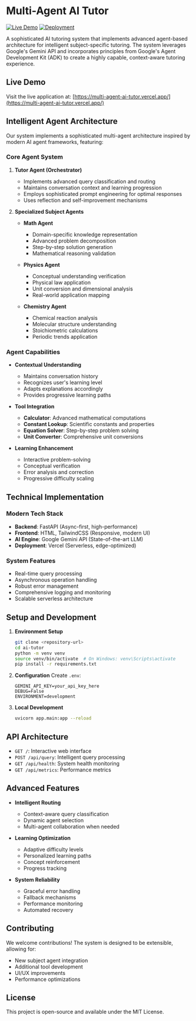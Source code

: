 # Multi-Agent AI Tutor

[![Live Demo](https://img.shields.io/badge/Live%20Demo-Available-green)](https://multi-agent-ai-tutor.vercel.app/)
[![Deployment](https://img.shields.io/badge/Deployed%20on-Vercel-blue)](https://multi-agent-ai-tutor.vercel.app/)

A sophisticated AI tutoring system that implements advanced agent-based architecture for intelligent subject-specific tutoring. The system leverages Google's Gemini API and incorporates principles from Google's Agent Development Kit (ADK) to create a highly capable, context-aware tutoring experience.

## Live Demo
Visit the live application at: [https://multi-agent-ai-tutor.vercel.app/](https://multi-agent-ai-tutor.vercel.app/)

## Intelligent Agent Architecture

Our system implements a sophisticated multi-agent architecture inspired by modern AI agent frameworks, featuring:

### Core Agent System

1. **Tutor Agent (Orchestrator)**
   - Implements advanced query classification and routing
   - Maintains conversation context and learning progression
   - Employs sophisticated prompt engineering for optimal responses
   - Uses reflection and self-improvement mechanisms

2. **Specialized Subject Agents**
   - **Math Agent**
     - Domain-specific knowledge representation
     - Advanced problem decomposition
     - Step-by-step solution generation
     - Mathematical reasoning validation
   
   - **Physics Agent**
     - Conceptual understanding verification
     - Physical law application
     - Unit conversion and dimensional analysis
     - Real-world application mapping
   
   - **Chemistry Agent**
     - Chemical reaction analysis
     - Molecular structure understanding
     - Stoichiometric calculations
     - Periodic trends application

### Agent Capabilities

- **Contextual Understanding**
  - Maintains conversation history
  - Recognizes user's learning level
  - Adapts explanations accordingly
  - Provides progressive learning paths

- **Tool Integration**
  - **Calculator**: Advanced mathematical computations
  - **Constant Lookup**: Scientific constants and properties
  - **Equation Solver**: Step-by-step problem solving
  - **Unit Converter**: Comprehensive unit conversions

- **Learning Enhancement**
  - Interactive problem-solving
  - Conceptual verification
  - Error analysis and correction
  - Progressive difficulty scaling

## Technical Implementation

### Modern Tech Stack
- **Backend**: FastAPI (Async-first, high-performance)
- **Frontend**: HTML, TailwindCSS (Responsive, modern UI)
- **AI Engine**: Google Gemini API (State-of-the-art LLM)
- **Deployment**: Vercel (Serverless, edge-optimized)

### System Features
- Real-time query processing
- Asynchronous operation handling
- Robust error management
- Comprehensive logging and monitoring
- Scalable serverless architecture

## Setup and Development

1. **Environment Setup**
   ```bash
   git clone <repository-url>
   cd ai-tutor
   python -m venv venv
   source venv/bin/activate  # On Windows: venv\Scripts\activate
   pip install -r requirements.txt
   ```

2. **Configuration**
   Create `.env`:
   ```
   GEMINI_API_KEY=your_api_key_here
   DEBUG=False
   ENVIRONMENT=development
   ```

3. **Local Development**
   ```bash
   uvicorn app.main:app --reload
   ```

## API Architecture

- `GET /`: Interactive web interface
- `POST /api/query`: Intelligent query processing
- `GET /api/health`: System health monitoring
- `GET /api/metrics`: Performance metrics

## Advanced Features

- **Intelligent Routing**
  - Context-aware query classification
  - Dynamic agent selection
  - Multi-agent collaboration when needed

- **Learning Optimization**
  - Adaptive difficulty levels
  - Personalized learning paths
  - Concept reinforcement
  - Progress tracking

- **System Reliability**
  - Graceful error handling
  - Fallback mechanisms
  - Performance monitoring
  - Automated recovery

## Contributing

We welcome contributions! The system is designed to be extensible, allowing for:
- New subject agent integration
- Additional tool development
- UI/UX improvements
- Performance optimizations

## License

This project is open-source and available under the MIT License.



